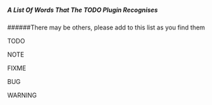 ##### A List Of Words That The TODO Plugin Recognises
######There may be others, please add to this list as you find them

TODO

NOTE

FIXME

BUG

WARNING

